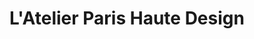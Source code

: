 ---
title: "L'Atelier Paris Haute Design"
url: /new-york/latelier-paris-haute-design/
shop: kitchen
---